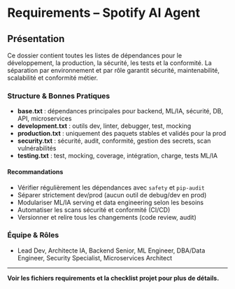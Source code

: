 # Requirements – Spotify AI Agent

## Présentation
Ce dossier contient toutes les listes de dépendances pour le développement, la production, la sécurité, les tests et la conformité. La séparation par environnement et par rôle garantit sécurité, maintenabilité, scalabilité et conformité métier.

### Structure & Bonnes Pratiques
- **base.txt** : dépendances principales pour backend, ML/IA, sécurité, DB, API, microservices
- **development.txt** : outils dev, linter, debugger, test, mocking
- **production.txt** : uniquement des paquets stables et validés pour la prod
- **security.txt** : sécurité, audit, conformité, gestion des secrets, scan vulnérabilités
- **testing.txt** : test, mocking, coverage, intégration, charge, tests ML/IA

#### Recommandations
- Vérifier régulièrement les dépendances avec `safety` et `pip-audit`
- Séparer strictement dev/prod (aucun outil de debug/dev en prod)
- Modulariser ML/IA serving et data engineering selon les besoins
- Automatiser les scans sécurité et conformité (CI/CD)
- Versionner et relire tous les changements (code review, audit)

### Équipe & Rôles
- Lead Dev, Architecte IA, Backend Senior, ML Engineer, DBA/Data Engineer, Security Specialist, Microservices Architect

---
**Voir les fichiers requirements et la checklist projet pour plus de détails.**
